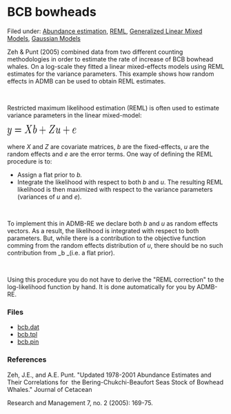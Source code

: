 #  BCB bowheads

Filed under:  [Abundance estimation][1], [REML][2], [Generalized Linear Mixed Models][6], [Gaussian Models][7]

Zeh & Punt (2005) combined data from two different counting methodologies in order to estimate the rate of increase of BCB bowhead whales. On a log-scale they fitted a linear mixed-effects models using REML estimates for the variance parameters. This example shows how random effects in ADMB can be used to obtain REML estimates.

 

Restricted maximum likelihood estimation (REML) is often used to estimate variance parameters in the linear mixed-model:

<img src="./y.png" alt="Xt = σX exp(h2) εt" width="160" height="25">

where _X_ and _Z_ are covariate matrices, _b_ are the fixed-effects, _u_ are the random effects and _e_ are the error terms. One way of defining the REML procedure is to:

* Assign a flat prior to _b._
* Integrate the likelihood with respect to both _b_ and _u_.
The resulting REML likelihood is then maximized with respect to the variance parameters (variances of _u_ and _e_).

 

To implement this in ADMB-RE we declare both _b_ and _u_ as random effects vectors. As a result, the likelihood is integrated with respect to both parameters. But, while there is a contribution to the objective function comming from the random effects distribution of _u_, there should be no such contribution from _b _(i.e. a flat prior).

 

Using this procedure you do not have to derive the "REML correction" to the log-likelihood function by hand. It is done automatically for you by ADMB-RE.

### Files
* [bcb.dat][3]
* [bcb.tpl][4]
* [bcb.pin][5]

### References

Zeh, J.E., and A.E. Punt. "Updated 1978-2001 Abundance Estimates and Their Correlations for  the Bering-Chukchi-Beaufort Seas Stock of Bowhead Whales." Journal of Cetacean 

Research and Management 7, no. 2 (2005): 169-75. 

[1]: https://github.com/admb-project/examples/search?utf8=%E2%9C%93&q=Abundance+estimation
[2]: https://github.com/admb-project/examples/search?utf8=%E2%9C%93&q=REML
[3]: ./bcb.dat
[4]: ./bcb.tpl
[5]: ./bcb.pin
[6]: ./../
[7]: ./

